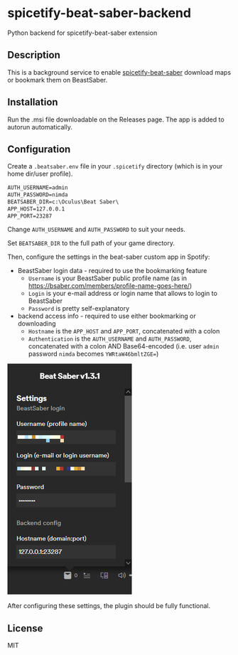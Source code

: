 # spicetify-beat-saber-backend
Python backend for spicetify-beat-saber extension

## Description
This is a background service to enable [spicetify-beat-saber](https://github.com/kuba2k2/spicetify-beat-saber) download maps or bookmark them on BeastSaber.

## Installation
Run the .msi file downloadable on the Releases page. The app is added to autorun automatically.

## Configuration
Create a `.beatsaber.env` file in your `.spicetify` directory (which is in your home dir/user profile).

```properties
AUTH_USERNAME=admin
AUTH_PASSWORD=nimda
BEATSABER_DIR=c:\Oculus\Beat Saber\
APP_HOST=127.0.0.1
APP_PORT=23287
```

Change `AUTH_USERNAME` and `AUTH_PASSWORD` to suit your needs.

Set `BEATSABER_DIR` to the full path of your game directory.

Then, configure the settings in the beat-saber custom app in Spotify:
- BeastSaber login data - required to use the bookmarking feature
  - `Username` is your BeastSaber public profile name (as in https://bsaber.com/members/profile-name-goes-here/)
  - `Login` is your e-mail address or login name that allows to login to BeastSaber
  - `Password` is pretty self-explanatory
- backend access info - required to use either bookmarking or downloading
  - `Hostname` is the `APP_HOST` and `APP_PORT`, concatenated with a colon
  - `Authentication` is the `AUTH_USERNAME` and `AUTH_PASSWORD`, concatenated with a colon AND Base64-encoded (i.e. user `admin` password `nimda` becomes `YWRtaW46bmltZGE=`)

![Screenshot](.github/screenshot.png)

After configuring these settings, the plugin should be fully functional.

## License
MIT
